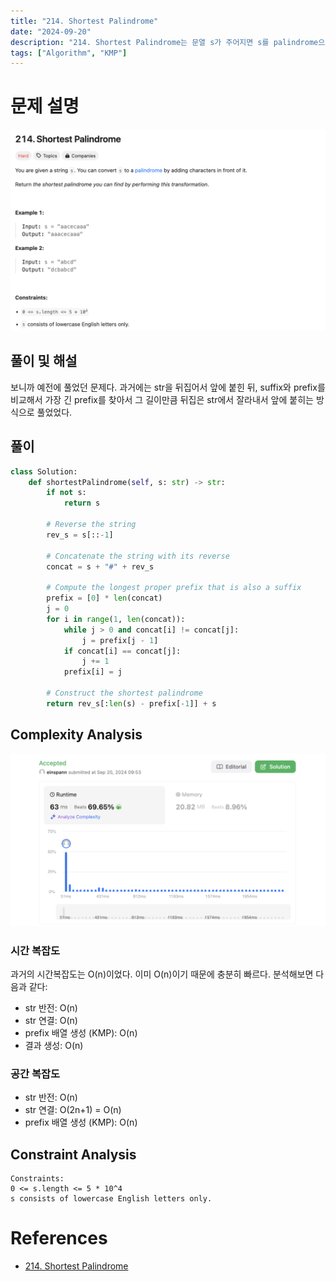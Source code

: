 ```yaml
---
title: "214. Shortest Palindrome"
date: "2024-09-20"
description: "214. Shortest Palindrome는 문열 s가 주어지면 s를 palindrome으로 만들기 위해 앞에 추가해야 하는 문자열 중 가장 짧은 문자열을 반환합니다."
tags: ["Algorithm", "KMP"]
---
```


# 문제 설명

![214](../../../images/LEET/214/214.png)

## 풀이 및 해설
보니까 예전에 풀었던 문제다.
과거에는 str을 뒤집어서 앞에 붙힌 뒤, suffix와 prefix를 비교해서 가장 긴 prefix를 찾아서 그 길이만큼 뒤집은 str에서 잘라내서 앞에 붙히는 방식으로 풀었었다.

## 풀이
```python
class Solution:
    def shortestPalindrome(self, s: str) -> str:
        if not s:
            return s

        # Reverse the string
        rev_s = s[::-1]

        # Concatenate the string with its reverse
        concat = s + "#" + rev_s

        # Compute the longest proper prefix that is also a suffix
        prefix = [0] * len(concat)
        j = 0
        for i in range(1, len(concat)):
            while j > 0 and concat[i] != concat[j]:
                j = prefix[j - 1]
            if concat[i] == concat[j]:
                j += 1
            prefix[i] = j

        # Construct the shortest palindrome
        return rev_s[:len(s) - prefix[-1]] + s
```

## Complexity Analysis
![pasttc](../../../images/LEET/214/pasttc.png)

### 시간 복잡도
과거의 시간복잡도는 O(n)이었다. 
이미 O(n)이기 때문에 충분히 빠르다.
분석해보면 다음과 같다:
- str 반전: O(n)
- str 연결: O(n)
- prefix 배열 생성 (KMP): O(n)
- 결과 생성: O(n)

### 공간 복잡도
- str 반전: O(n)
- str 연결: O(2n+1) = O(n)
- prefix 배열 생성 (KMP): O(n)

## Constraint Analysis
```
Constraints:
0 <= s.length <= 5 * 10^4
s consists of lowercase English letters only.
```

# References
- [214. Shortest Palindrome](https://leetcode.com/problems/shortest-palindrome/)